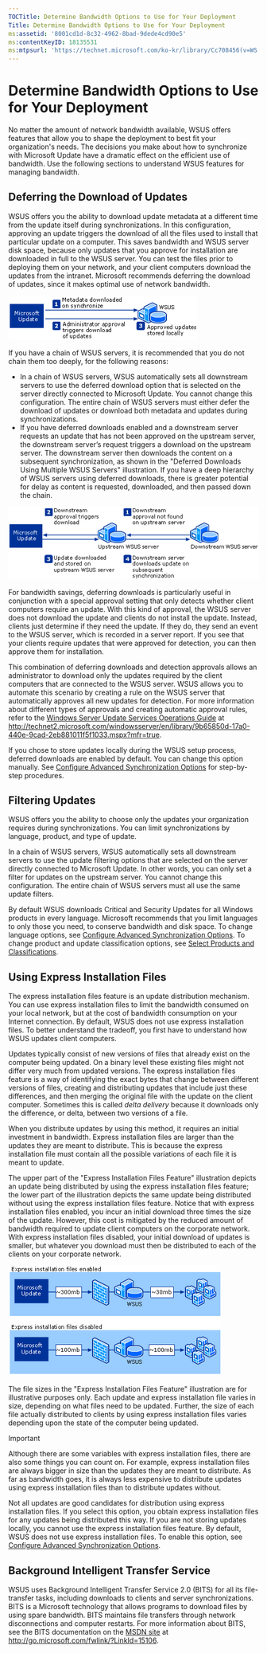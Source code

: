 ```yaml
---
TOCTitle: Determine Bandwidth Options to Use for Your Deployment
Title: Determine Bandwidth Options to Use for Your Deployment
ms:assetid: '8001cd1d-8c32-4962-8bad-9dede4cd90e5'
ms:contentKeyID: 18135531
ms:mtpsurl: 'https://technet.microsoft.com/ko-kr/library/Cc708456(v=WS.10)'
---
```


Determine Bandwidth Options to Use for Your Deployment
======================================================

No matter the amount of network bandwidth available, WSUS offers features that allow you to shape the deployment to best fit your organization's needs. The decisions you make about how to synchronize with Microsoft Update have a dramatic effect on the efficient use of bandwidth. Use the following sections to understand WSUS features for managing bandwidth.

<span id="WUS_DeferringDownloadOfUpdates"></span>
Deferring the Download of Updates
---------------------------------

WSUS offers you the ability to download update metadata at a different time from the update itself during synchronizations. In this configuration, approving an update triggers the download of all the files used to install that particular update on a computer. This saves bandwidth and WSUS server disk space, because only updates that you approve for installation are downloaded in full to the WSUS server. You can test the files prior to deploying them on your network, and your client computers download the updates from the intranet. Microsoft recommends deferring the download of updates, since it makes optimal use of network bandwidth.

![](images/Cc708456.0d256355-4cb8-4f22-9386-da71754ce94e(WS.10).gif)

If you have a chain of WSUS servers, it is recommended that you do not chain them too deeply, for the following reasons:

-   In a chain of WSUS servers, WSUS automatically sets all downstream servers to use the deferred download option that is selected on the server directly connected to Microsoft Update. You cannot change this configuration. The entire chain of WSUS servers must either defer the download of updates or download both metadata and updates during synchronizations.
-   If you have deferred downloads enabled and a downstream server requests an update that has not been approved on the upstream server, the downstream server’s request triggers a download on the upstream server. The downstream server then downloads the content on a subsequent synchronization, as shown in the "Deferred Downloads Using Multiple WSUS Servers" illustration. If you have a deep hierarchy of WSUS servers using deferred downloads, there is greater potential for delay as content is requested, downloaded, and then passed down the chain.

![](images/Cc708456.7858baf2-f6c3-4e87-ad8d-a06a20aa5dd8(WS.10).gif)

For bandwidth savings, deferring downloads is particularly useful in conjunction with a special approval setting that only detects whether client computers require an update. With this kind of approval, the WSUS server does not download the update and clients do not install the update. Instead, clients just determine if they need the update. If they do, they send an event to the WSUS server, which is recorded in a server report. If you see that your clients require updates that were approved for detection, you can then approve them for installation.

This combination of deferring downloads and detection approvals allows an administrator to download only the updates required by the client computers that are connected to the WSUS server. WSUS allows you to automate this scenario by creating a rule on the WSUS server that automatically approves all new updates for detection. For more information about different types of approvals and creating automatic approval rules, refer to the [Windows Server Update Services Operations Guide](http://technet2.microsoft.com/windowsserver/en/library/9b65850d-17a0-440e-9cad-2eb881011f5f1033.mspx?mfr=true) at http://technet2.microsoft.com/windowsserver/en/library/9b65850d-17a0-440e-9cad-2eb881011f5f1033.mspx?mfr=true.

If you chose to store updates locally during the WSUS setup process, deferred downloads are enabled by default. You can change this option manually. See [Configure Advanced Synchronization Options](https://technet.microsoft.com/75060d37-429c-4cf8-a5ee-708470794b7c) for step-by-step procedures.

Filtering Updates
-----------------

WSUS offers you the ability to choose only the updates your organization requires during synchronizations. You can limit synchronizations by language, product, and type of update.

In a chain of WSUS servers, WSUS automatically sets all downstream servers to use the update filtering options that are selected on the server directly connected to Microsoft Update. In other words, you can only set a filter for updates on the upstream server. You cannot change this configuration. The entire chain of WSUS servers must all use the same update filters.

By default WSUS downloads Critical and Security Updates for all Windows products in every language. Microsoft recommends that you limit languages to only those you need, to conserve bandwidth and disk space. To change language options, see [Configure Advanced Synchronization Options](https://technet.microsoft.com/75060d37-429c-4cf8-a5ee-708470794b7c). To change product and update classification options, see [Select Products and Classifications](https://technet.microsoft.com/174afd08-f5f0-4229-8665-4faec7b993dd).

Using Express Installation Files
--------------------------------

The express installation files feature is an update distribution mechanism. You can use express installation files to limit the bandwidth consumed on your local network, but at the cost of bandwidth consumption on your Internet connection. By default, WSUS does not use express installation files. To better understand the tradeoff, you first have to understand how WSUS updates client computers.

Updates typically consist of new versions of files that already exist on the computer being updated. On a binary level these existing files might not differ very much from updated versions. The express installation files feature is a way of identifying the exact bytes that change between different versions of files, creating and distributing updates that include just these differences, and then merging the original file with the update on the client computer. Sometimes this is called *delta delivery* because it downloads only the difference, or delta, between two versions of a file.

When you distribute updates by using this method, it requires an initial investment in bandwidth. Express installation files are larger than the updates they are meant to distribute. This is because the express installation file must contain all the possible variations of each file it is meant to update.

The upper part of the "Express Installation Files Feature" illustration depicts an update being distributed by using the express installation files feature; the lower part of the illustration depicts the same update being distributed without using the express installation files feature. Notice that with express installation files enabled, you incur an initial download three times the size of the update. However, this cost is mitigated by the reduced amount of bandwidth required to update client computers on the corporate network. With express installation files disabled, your initial download of updates is smaller, but whatever you download must then be distributed to each of the clients on your corporate network.

![](images/Cc708456.77edc56e-9ae3-4827-a99d-625a11339dc9(WS.10).gif)

The file sizes in the "Express Installation Files Feature" illustration are for illustrative purposes only. Each update and express installation file varies in size, depending on what files need to be updated. Further, the size of each file actually distributed to clients by using express installation files varies depending upon the state of the computer being updated.

> [!Important]  
> Although there are some variables with express installation files, there are also some things you can count on. For example, express installation files are always bigger in size than the updates they are meant to distribute. As far as bandwidth goes, it is always less expensive to distribute updates using express installation files than to distribute updates without.  

Not all updates are good candidates for distribution using express installation files. If you select this option, you obtain express installation files for any updates being distributed this way. If you are not storing updates locally, you cannot use the express installation files feature. By default, WSUS does not use express installation files. To enable this option, see [Configure Advanced Synchronization Options](https://technet.microsoft.com/75060d37-429c-4cf8-a5ee-708470794b7c).

Background Intelligent Transfer Service
---------------------------------------

WSUS uses Background Intelligent Transfer Service 2.0 (BITS) for all its file-transfer tasks, including downloads to clients and server synchronizations. BITS is a Microsoft technology that allows programs to download files by using spare bandwidth. BITS maintains file transfers through network disconnections and computer restarts. For more information about BITS, see the BITS documentation on the [MSDN site](http://go.microsoft.com/fwlink/?linkid=15106) at http://go.microsoft.com/fwlink/?LinkId=15106.
